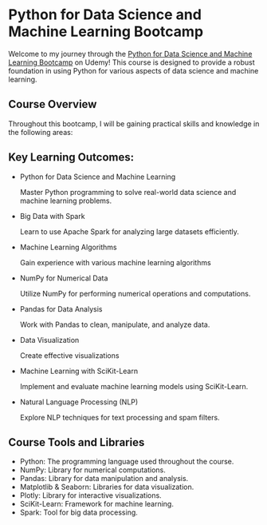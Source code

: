 # Python for Data Science and Machine Learning Bootcamp
Welcome to my journey through the [Python for Data Science and Machine Learning Bootcamp](https://www.udemy.com/course/python-for-data-science-and-machine-learning-bootcamp) on Udemy! This course is designed to provide a robust foundation in using Python for various aspects of data science and machine learning.

## Course Overview
Throughout this bootcamp, I will be gaining practical skills and knowledge in the following areas:

## Key Learning Outcomes:
- Python for Data Science and Machine Learning

    Master Python programming to solve real-world data science and machine learning problems.
- Big Data with Spark

    Learn to use Apache Spark for analyzing large datasets efficiently.
- Machine Learning Algorithms

    Gain experience with various machine learning algorithms

- NumPy for Numerical Data

    Utilize NumPy for performing numerical operations and computations.

- Pandas for Data Analysis

    Work with Pandas to clean, manipulate, and analyze data.

- Data Visualization

    Create effective visualizations

- Machine Learning with SciKit-Learn

    Implement and evaluate machine learning models using SciKit-Learn.

- Natural Language Processing (NLP)

    Explore NLP techniques for text processing and spam filters.

## Course Tools and Libraries
- Python: The programming language used throughout the course.
- NumPy: Library for numerical computations.
- Pandas: Library for data manipulation and analysis.
- Matplotlib & Seaborn: Libraries for data visualization.
- Plotly: Library for interactive visualizations.
- SciKit-Learn: Framework for machine learning.
- Spark: Tool for big data processing.
